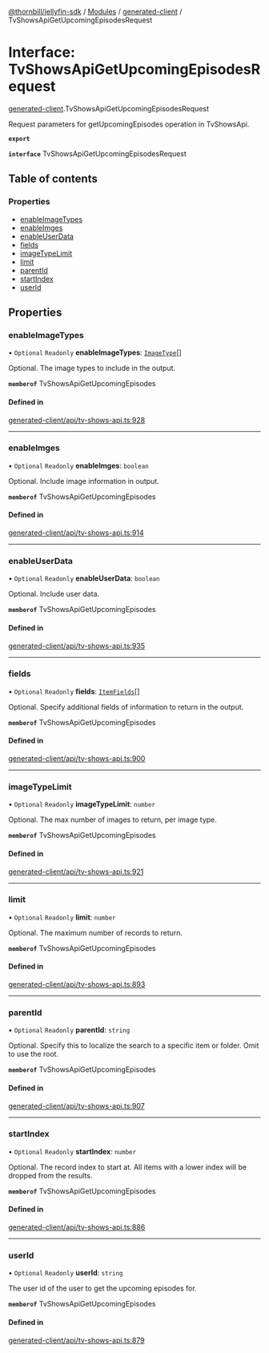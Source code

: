 [@thornbill/jellyfin-sdk](../README.md) / [Modules](../modules.md) / [generated-client](../modules/generated_client.md) / TvShowsApiGetUpcomingEpisodesRequest

# Interface: TvShowsApiGetUpcomingEpisodesRequest

[generated-client](../modules/generated_client.md).TvShowsApiGetUpcomingEpisodesRequest

Request parameters for getUpcomingEpisodes operation in TvShowsApi.

**`export`**

**`interface`** TvShowsApiGetUpcomingEpisodesRequest

## Table of contents

### Properties

- [enableImageTypes](generated_client.TvShowsApiGetUpcomingEpisodesRequest.md#enableimagetypes)
- [enableImges](generated_client.TvShowsApiGetUpcomingEpisodesRequest.md#enableimges)
- [enableUserData](generated_client.TvShowsApiGetUpcomingEpisodesRequest.md#enableuserdata)
- [fields](generated_client.TvShowsApiGetUpcomingEpisodesRequest.md#fields)
- [imageTypeLimit](generated_client.TvShowsApiGetUpcomingEpisodesRequest.md#imagetypelimit)
- [limit](generated_client.TvShowsApiGetUpcomingEpisodesRequest.md#limit)
- [parentId](generated_client.TvShowsApiGetUpcomingEpisodesRequest.md#parentid)
- [startIndex](generated_client.TvShowsApiGetUpcomingEpisodesRequest.md#startindex)
- [userId](generated_client.TvShowsApiGetUpcomingEpisodesRequest.md#userid)

## Properties

### enableImageTypes

• `Optional` `Readonly` **enableImageTypes**: [`ImageType`](../enums/generated_client.ImageType.md)[]

Optional. The image types to include in the output.

**`memberof`** TvShowsApiGetUpcomingEpisodes

#### Defined in

[generated-client/api/tv-shows-api.ts:928](https://github.com/thornbill/jellyfin-sdk-typescript/blob/03092f3/src/generated-client/api/tv-shows-api.ts#L928)

___

### enableImges

• `Optional` `Readonly` **enableImges**: `boolean`

Optional. Include image information in output.

**`memberof`** TvShowsApiGetUpcomingEpisodes

#### Defined in

[generated-client/api/tv-shows-api.ts:914](https://github.com/thornbill/jellyfin-sdk-typescript/blob/03092f3/src/generated-client/api/tv-shows-api.ts#L914)

___

### enableUserData

• `Optional` `Readonly` **enableUserData**: `boolean`

Optional. Include user data.

**`memberof`** TvShowsApiGetUpcomingEpisodes

#### Defined in

[generated-client/api/tv-shows-api.ts:935](https://github.com/thornbill/jellyfin-sdk-typescript/blob/03092f3/src/generated-client/api/tv-shows-api.ts#L935)

___

### fields

• `Optional` `Readonly` **fields**: [`ItemFields`](../enums/generated_client.ItemFields.md)[]

Optional. Specify additional fields of information to return in the output.

**`memberof`** TvShowsApiGetUpcomingEpisodes

#### Defined in

[generated-client/api/tv-shows-api.ts:900](https://github.com/thornbill/jellyfin-sdk-typescript/blob/03092f3/src/generated-client/api/tv-shows-api.ts#L900)

___

### imageTypeLimit

• `Optional` `Readonly` **imageTypeLimit**: `number`

Optional. The max number of images to return, per image type.

**`memberof`** TvShowsApiGetUpcomingEpisodes

#### Defined in

[generated-client/api/tv-shows-api.ts:921](https://github.com/thornbill/jellyfin-sdk-typescript/blob/03092f3/src/generated-client/api/tv-shows-api.ts#L921)

___

### limit

• `Optional` `Readonly` **limit**: `number`

Optional. The maximum number of records to return.

**`memberof`** TvShowsApiGetUpcomingEpisodes

#### Defined in

[generated-client/api/tv-shows-api.ts:893](https://github.com/thornbill/jellyfin-sdk-typescript/blob/03092f3/src/generated-client/api/tv-shows-api.ts#L893)

___

### parentId

• `Optional` `Readonly` **parentId**: `string`

Optional. Specify this to localize the search to a specific item or folder. Omit to use the root.

**`memberof`** TvShowsApiGetUpcomingEpisodes

#### Defined in

[generated-client/api/tv-shows-api.ts:907](https://github.com/thornbill/jellyfin-sdk-typescript/blob/03092f3/src/generated-client/api/tv-shows-api.ts#L907)

___

### startIndex

• `Optional` `Readonly` **startIndex**: `number`

Optional. The record index to start at. All items with a lower index will be dropped from the results.

**`memberof`** TvShowsApiGetUpcomingEpisodes

#### Defined in

[generated-client/api/tv-shows-api.ts:886](https://github.com/thornbill/jellyfin-sdk-typescript/blob/03092f3/src/generated-client/api/tv-shows-api.ts#L886)

___

### userId

• `Optional` `Readonly` **userId**: `string`

The user id of the user to get the upcoming episodes for.

**`memberof`** TvShowsApiGetUpcomingEpisodes

#### Defined in

[generated-client/api/tv-shows-api.ts:879](https://github.com/thornbill/jellyfin-sdk-typescript/blob/03092f3/src/generated-client/api/tv-shows-api.ts#L879)
